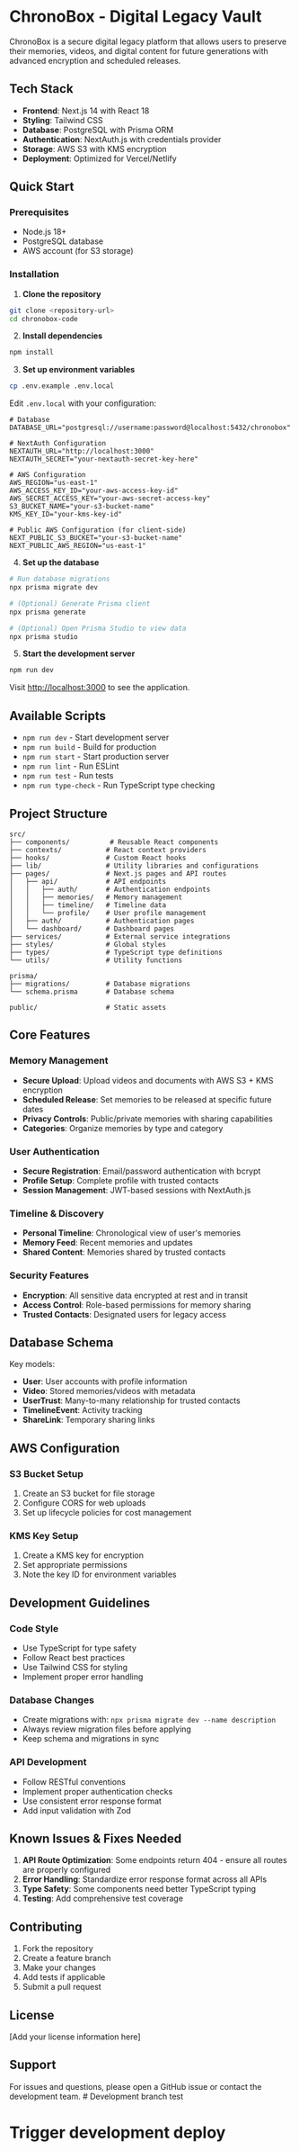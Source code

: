 # ChronoBox - Digital Legacy Vault

ChronoBox is a secure digital legacy platform that allows users to preserve their memories, videos, and digital content for future generations with advanced encryption and scheduled releases.

## Tech Stack

- **Frontend**: Next.js 14 with React 18
- **Styling**: Tailwind CSS
- **Database**: PostgreSQL with Prisma ORM
- **Authentication**: NextAuth.js with credentials provider
- **Storage**: AWS S3 with KMS encryption
- **Deployment**: Optimized for Vercel/Netlify

## Quick Start

### Prerequisites

- Node.js 18+ 
- PostgreSQL database
- AWS account (for S3 storage)

### Installation

1. **Clone the repository**
```bash
git clone <repository-url>
cd chronobox-code
```

2. **Install dependencies**
```bash
npm install
```

3. **Set up environment variables**
```bash
cp .env.example .env.local
```

Edit `.env.local` with your configuration:
```env
# Database
DATABASE_URL="postgresql://username:password@localhost:5432/chronobox"

# NextAuth Configuration
NEXTAUTH_URL="http://localhost:3000"
NEXTAUTH_SECRET="your-nextauth-secret-key-here"

# AWS Configuration
AWS_REGION="us-east-1"
AWS_ACCESS_KEY_ID="your-aws-access-key-id"
AWS_SECRET_ACCESS_KEY="your-aws-secret-access-key"
S3_BUCKET_NAME="your-s3-bucket-name"
KMS_KEY_ID="your-kms-key-id"

# Public AWS Configuration (for client-side)
NEXT_PUBLIC_S3_BUCKET="your-s3-bucket-name"
NEXT_PUBLIC_AWS_REGION="us-east-1"
```

4. **Set up the database**
```bash
# Run database migrations
npx prisma migrate dev

# (Optional) Generate Prisma client
npx prisma generate

# (Optional) Open Prisma Studio to view data
npx prisma studio
```

5. **Start the development server**
```bash
npm run dev
```

Visit [http://localhost:3000](http://localhost:3000) to see the application.

## Available Scripts

- `npm run dev` - Start development server
- `npm run build` - Build for production
- `npm run start` - Start production server
- `npm run lint` - Run ESLint
- `npm run test` - Run tests
- `npm run type-check` - Run TypeScript type checking

## Project Structure

```
src/
├── components/          # Reusable React components
├── contexts/           # React context providers
├── hooks/              # Custom React hooks
├── lib/                # Utility libraries and configurations
├── pages/              # Next.js pages and API routes
│   ├── api/            # API endpoints
│   │   ├── auth/       # Authentication endpoints
│   │   ├── memories/   # Memory management
│   │   ├── timeline/   # Timeline data
│   │   └── profile/    # User profile management
│   ├── auth/           # Authentication pages
│   └── dashboard/      # Dashboard pages
├── services/           # External service integrations
├── styles/             # Global styles
├── types/              # TypeScript type definitions
└── utils/              # Utility functions

prisma/
├── migrations/         # Database migrations
└── schema.prisma       # Database schema

public/                 # Static assets
```

## Core Features

### Memory Management
- **Secure Upload**: Upload videos and documents with AWS S3 + KMS encryption
- **Scheduled Release**: Set memories to be released at specific future dates
- **Privacy Controls**: Public/private memories with sharing capabilities
- **Categories**: Organize memories by type and category

### User Authentication
- **Secure Registration**: Email/password authentication with bcrypt
- **Profile Setup**: Complete profile with trusted contacts
- **Session Management**: JWT-based sessions with NextAuth.js

### Timeline & Discovery
- **Personal Timeline**: Chronological view of user's memories
- **Memory Feed**: Recent memories and updates
- **Shared Content**: Memories shared by trusted contacts

### Security Features
- **Encryption**: All sensitive data encrypted at rest and in transit
- **Access Control**: Role-based permissions for memory sharing
- **Trusted Contacts**: Designated users for legacy access

## Database Schema

Key models:
- **User**: User accounts with profile information
- **Video**: Stored memories/videos with metadata
- **UserTrust**: Many-to-many relationship for trusted contacts
- **TimelineEvent**: Activity tracking
- **ShareLink**: Temporary sharing links

## AWS Configuration

### S3 Bucket Setup
1. Create an S3 bucket for file storage
2. Configure CORS for web uploads
3. Set up lifecycle policies for cost management

### KMS Key Setup
1. Create a KMS key for encryption
2. Set appropriate permissions
3. Note the key ID for environment variables

## Development Guidelines

### Code Style
- Use TypeScript for type safety
- Follow React best practices
- Use Tailwind CSS for styling
- Implement proper error handling

### Database Changes
- Create migrations with: `npx prisma migrate dev --name description`
- Always review migration files before applying
- Keep schema and migrations in sync

### API Development
- Follow RESTful conventions
- Implement proper authentication checks
- Use consistent error response format
- Add input validation with Zod

## Known Issues & Fixes Needed

1. **API Route Optimization**: Some endpoints return 404 - ensure all routes are properly configured
2. **Error Handling**: Standardize error response format across all APIs
3. **Type Safety**: Some components need better TypeScript typing
4. **Testing**: Add comprehensive test coverage

## Contributing

1. Fork the repository
2. Create a feature branch
3. Make your changes
4. Add tests if applicable
5. Submit a pull request

## License

[Add your license information here]

## Support

For issues and questions, please open a GitHub issue or contact the development team. # Development branch test
# Trigger development deploy
